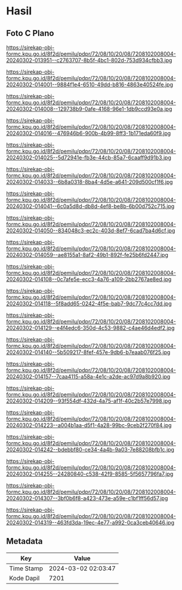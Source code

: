 # Hasil

## Foto C Plano

https://sirekap-obj-formc.kpu.go.id/8f2d/pemilu/pdpr/72/08/10/20/08/7208102008004-20240302-013951--c2763707-8b5f-4bc1-802d-753d934cfbb3.jpg

https://sirekap-obj-formc.kpu.go.id/8f2d/pemilu/pdpr/72/08/10/20/08/7208102008004-20240302-014001--9884f1e4-6510-49dd-b816-4863e40524fe.jpg

https://sirekap-obj-formc.kpu.go.id/8f2d/pemilu/pdpr/72/08/10/20/08/7208102008004-20240302-014008--129738b9-0afe-4168-96e1-1db9ccd93e0a.jpg

https://sirekap-obj-formc.kpu.go.id/8f2d/pemilu/pdpr/72/08/10/20/08/7208102008004-20240302-014016--476946b6-900b-4b99-8ff3-1b171eda60f9.jpg

https://sirekap-obj-formc.kpu.go.id/8f2d/pemilu/pdpr/72/08/10/20/08/7208102008004-20240302-014025--5d72941e-fb3e-44cb-85a7-6caaff9d91b3.jpg

https://sirekap-obj-formc.kpu.go.id/8f2d/pemilu/pdpr/72/08/10/20/08/7208102008004-20240302-014033--6b8a0318-8ba4-4d5e-a641-209d500cf1f6.jpg

https://sirekap-obj-formc.kpu.go.id/8f2d/pemilu/pdpr/72/08/10/20/08/7208102008004-20240302-014041--6c0a5d8d-db8d-4ef8-be8b-6b00d752c715.jpg

https://sirekap-obj-formc.kpu.go.id/8f2d/pemilu/pdpr/72/08/10/20/08/7208102008004-20240302-014050--834048c3-ec2c-403d-8ef7-6cad7ba4d6cf.jpg

https://sirekap-obj-formc.kpu.go.id/8f2d/pemilu/pdpr/72/08/10/20/08/7208102008004-20240302-014059--ae8155a1-8af2-49b1-892f-fe25b6fd2447.jpg

https://sirekap-obj-formc.kpu.go.id/8f2d/pemilu/pdpr/72/08/10/20/08/7208102008004-20240302-014108--0c7afe5e-ecc3-4a76-a109-2bb2767ae8ed.jpg

https://sirekap-obj-formc.kpu.go.id/8f2d/pemilu/pdpr/72/08/10/20/08/7208102008004-20240302-014118--5f8add65-0242-4f5e-bab7-9dc77c4cc7dd.jpg

https://sirekap-obj-formc.kpu.go.id/8f2d/pemilu/pdpr/72/08/10/20/08/7208102008004-20240302-014129--e4f4edc6-350d-4c53-9882-c4ae46d4edf2.jpg

https://sirekap-obj-formc.kpu.go.id/8f2d/pemilu/pdpr/72/08/10/20/08/7208102008004-20240302-014140--5b509217-8fef-457e-9db6-b7eaab076f25.jpg

https://sirekap-obj-formc.kpu.go.id/8f2d/pemilu/pdpr/72/08/10/20/08/7208102008004-20240302-014157--7caa4115-a58a-4e1c-a2de-ac97d9a8b920.jpg

https://sirekap-obj-formc.kpu.go.id/8f2d/pemilu/pdpr/72/08/10/20/08/7208102008004-20240302-014209--93f554df-432d-4a75-af1f-40c2b57e7998.jpg

https://sirekap-obj-formc.kpu.go.id/8f2d/pemilu/pdpr/72/08/10/20/08/7208102008004-20240302-014223--a004b1aa-d5f1-4a28-99bc-9ceb2f270f84.jpg

https://sirekap-obj-formc.kpu.go.id/8f2d/pemilu/pdpr/72/08/10/20/08/7208102008004-20240302-014242--bdebbf80-ce34-4a4b-9a03-7e88208bfb1c.jpg

https://sirekap-obj-formc.kpu.go.id/8f2d/pemilu/pdpr/72/08/10/20/08/7208102008004-20240302-014255--24280840-c538-42f9-8585-5f5657796fa7.jpg

https://sirekap-obj-formc.kpu.go.id/8f2d/pemilu/pdpr/72/08/10/20/08/7208102008004-20240302-014307--3bf0b6f8-a423-473e-a59e-c1bf1ff56d57.jpg

https://sirekap-obj-formc.kpu.go.id/8f2d/pemilu/pdpr/72/08/10/20/08/7208102008004-20240302-014319--463fd3da-19ec-4e77-a992-0ca3ceb40646.jpg


## Metadata

| Key        | Value               |
| ---------- | ------------------- |
| Time Stamp | 2024-03-02 02:03:47 |
| Kode Dapil | 7201                |



